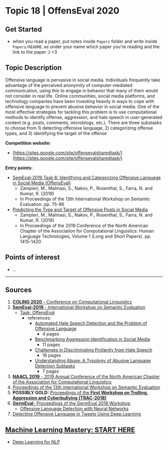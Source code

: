 

# Topic 18 | OffensEval 2020

## Get Started

- when you read a paper, put notes inside `Papers` folder and write inside `Papers/README.md` under your name which paper you're reading and the link to the paper :) <3 

## Topic Description

Offensive language is pervasive in social media. Individuals frequently take advantage of the perceived anonymity of computer-mediated communication, using this to engage in behavior that many of them would not consider in real life. Online communities, social media platforms, and technology companies have been investing heavily in ways to cope with offensive language to prevent abusive behavior in social media. One of the most effective strategies for tackling this problem is to use computational methods to identify offense, aggression, and hate speech in user-generated content (e.g. posts, comments, microblogs, etc.). There are three substasks to choose from 1) detecting offensive language, 2) categorizing offense types, and 3) identifying the target of the offense

**Competition website:**
- [https://sites.google.com/site/offensevalsharedtask/](https://sites.google.com/site/offensevalsharedtask/)

**Entry points:**
- [SemEval-2019 Task 6: Identifying and Categorizing Offensive Language
in Social Media (OffensEval)](https://arxiv.org/pdf/1903.08983.pdf)
	- Zampieri, M., Malmasi, S., Nakov, P., Rosenthal, S., Farra, N. and Kumar, R. (2019)
	-  In Proceedings of the 13th International Workshop on Semantic Evaluation. pp. 75-86
- [Predicting the Type and Target of Offensive Posts in Social Media](https://arxiv.org/pdf/1902.09666.pdf)
	- Zampieri, M., Malmasi, S., Nakov, P., Rosenthal, S., Farra, N. and Kumar, R. (2019)
	-  In Proceedings of the 2019 Conference of the North American Chapter of the Association for Computational Linguistics: Human Language Technologies, Volume 1 (Long and Short Papers). pp. 1415-1420


## Points of interest

- ... 

--- 

## Sources

1. [**COLING 2020** - Conference on Computational Linguistics](https://coling2020.org/)
2. [**SemEval-2019** - International Workshop on Semantic Evaluation](http://alt.qcri.org/semeval2019/)
	- [Task: OffensEval](https://competitions.codalab.org/competitions/20011)
		- references: 
			- [Automated Hate Speech Detection and the Problem of Offensive Language](https://arxiv.org/pdf/1703.04009.pdf)
				- 4 pages
			- [Benchmarking Aggression Identification in Social Media](https://www.aclweb.org/anthology/W18-4401/)
				- 11 pages
			- [Challenges in Discriminating Profanity from Hate Speech](https://arxiv.org/abs/1803.05495)
				- 16 pages
			- [Understanding Abuse: A Typology of Abusive Language Detection Subtasks](https://www.aclweb.org/anthology/W17-3012/)
				- 7 pages
3. [**NAACL 2019** - 2019 Annual Conference of the North American Chapter of the Association for Computational Linguistics](https://naacl2019.org/)
4. [Proceedings of the 13th international Workshop on Semantic Evaluation](https://www.aclweb.org/anthology/volumes/S19-2/)
5. **POSSIBLY GOLD:** [Proceedings of the **First Workshop on Trolling, Aggression and Cyberbullying (TRAC-2018)**](https://www.aclweb.org/anthology/volumes/W18-44/)
6. [**GermEval**- Proceedings of the GermEval 2018 Workshop](https://epub.oeaw.ac.at/?arp=0x003a10e4)
	- [Offensive Language Detection with Neural Networks](https://epub.oeaw.ac.at/0xc1aa5576_0x003a10e4.pdf)
7. [Detecting Offensive Language in Tweets Using Deep Learning](https://arxiv.org/abs/1801.04433)


## [Machine Learning Mastery: START HERE](https://machinelearningmastery.com/start-here/)

- [Deep Learning for NLP](https://machinelearningmastery.com/start-here/#nlp)